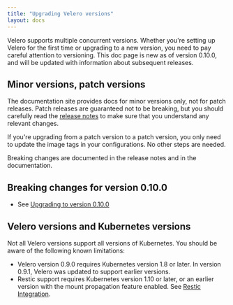 ```yaml
---
title: "Upgrading Velero versions"
layout: docs
---
```


Velero supports multiple concurrent versions. Whether you're setting up Velero for the first time or upgrading to a new version, you need to pay careful attention to versioning. This doc page is new as of version 0.10.0, and will be updated with information about subsequent releases.

## Minor versions, patch versions

The documentation site provides docs for minor versions only, not for patch releases. Patch releases are guaranteed not to be breaking, but you should carefully read the [release notes][1] to make sure that you understand any relevant changes.

If you're upgrading from a patch version to a patch version, you only need to update the image tags in your configurations. No other steps are needed.

Breaking changes are documented in the release notes and in the documentation.

## Breaking changes for version 0.10.0

- See [Upgrading to version 0.10.0][2]

## Velero versions and Kubernetes versions

Not all Velero versions support all versions of Kubernetes. You should be aware of the following known limitations:

- Velero version 0.9.0 requires Kubernetes version 1.8 or later. In version 0.9.1, Velero was updated to support earlier versions.
- Restic support requires Kubernetes version 1.10 or later, or an earlier version with the mount propagation feature enabled. See [Restic Integration][3].

[1]: https://github.com/heptio/velero/releases
[2]: /docs/v0.10.0/upgrading-to-v0.10
[3]: restic.md
